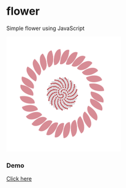# flower

Simple flower using JavaScript

<img src="./img/flower.png" style="width:300px ; height:300px" />

### Demo

[Click here](https://carobarreirov.github.io/flower/)
